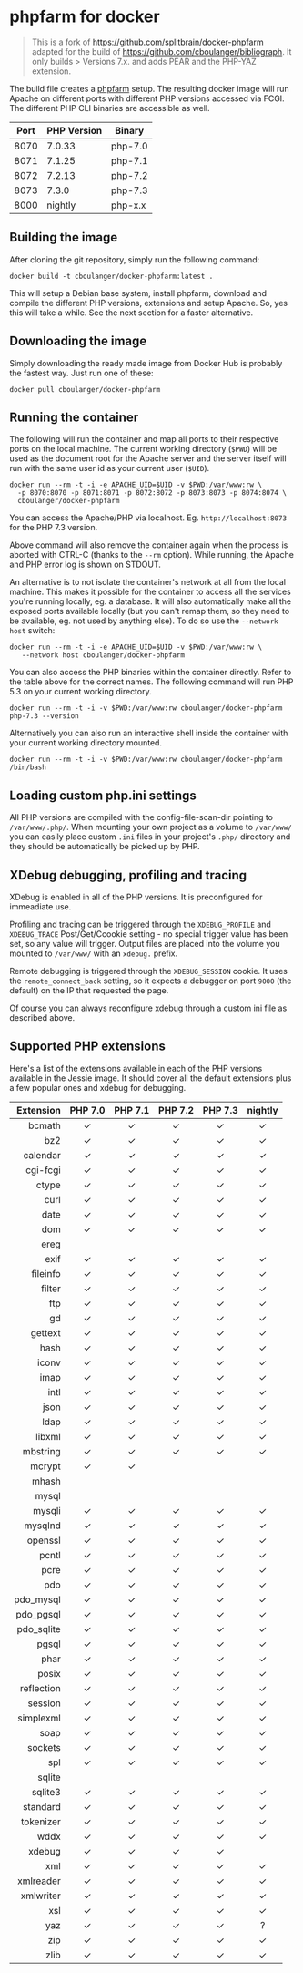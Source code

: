 phpfarm for docker
==================

> This is a fork of https://github.com/splitbrain/docker-phpfarm  adapted
for the build of https://github.com/cboulanger/bibliograph. It only
builds > Versions 7.x. and adds PEAR and the PHP-YAZ extension.

The build file creates a [phpfarm](https://github.com/fpoirotte/phpfarm)
setup. The resulting docker image will run Apache on
different ports with different PHP versions accessed via
FCGI. The different PHP CLI binaries are accessible as well.

Port | PHP Version | Binary
-----|-------------|-----------------------
8070 | 7.0.33      | php-7.0
8071 | 7.1.25      | php-7.1
8072 | 7.2.13      | php-7.2
8073 | 7.3.0       | php-7.3 
8000 | nightly     | php-x.x 


Building the image
------------------

After cloning the git repository, simply run the following command:

    docker build -t cboulanger/docker-phpfarm:latest .
   
This will setup a Debian base system, install phpfarm, download and
compile the different PHP versions, extensions and setup Apache. So, yes
this will take a while. See the next section for a faster alternative.

Downloading the image
---------------------

Simply downloading the ready made image from Docker Hub
is probably the fastest way. Just run one of these:

    docker pull cboulanger/docker-phpfarm


Running the container
---------------------

The following will run the container and map all ports to their respective
ports on the local machine. The current working directory (`$PWD`)
will be used as the document root for the Apache server and the server
itself will run with the same user id as your current user (`$UID`).

    docker run --rm -t -i -e APACHE_UID=$UID -v $PWD:/var/www:rw \
      -p 8070:8070 -p 8071:8071 -p 8072:8072 -p 8073:8073 -p 8074:8074 \
      cboulanger/docker-phpfarm

You can access the Apache/PHP via localhost. Eg. `http://localhost:8073`
for the PHP 7.3 version. 

Above command will also remove the container again when the
process is aborted with CTRL-C (thanks to the `--rm` option).
While running, the Apache and PHP error log is shown on STDOUT.

An alternative is to not isolate the container's network at all
from the local machine. This makes it possible for the container to
access all the services you're running locally, eg. a database. It
will also automatically make all the exposed ports available locally
(but you can't remap them, so they need to be available, eg. not
used by anything else). To do so use the `--network host` switch:

    docker run --rm -t -i -e APACHE_UID=$UID -v $PWD:/var/www:rw \
       --network host cboulanger/docker-phpfarm

You can also access the PHP binaries within the container directly.
Refer to the table above for the correct names. The following
command will run PHP 5.3 on your current working directory.

    docker run --rm -t -i -v $PWD:/var/www:rw cboulanger/docker-phpfarm php-7.3 --version

Alternatively you can also run an interactive shell inside
the container with your current working directory mounted.

    docker run --rm -t -i -v $PWD:/var/www:rw cboulanger/docker-phpfarm /bin/bash

Loading custom php.ini settings
-------------------------------

All PHP versions are compiled with the config-file-scan-dir pointing
to ``/var/www/.php/``. When mounting your own project as a volume to
``/var/www/`` you can easily place custom ``.ini`` files in your project's
``.php/`` directory and they should be automatically be picked up by PHP.

XDebug debugging, profiling and tracing
---------------------------------------

XDebug is enabled in all of the PHP versions. It is preconfigured for immeadiate use.

Profiling and tracing can be triggered through the `XDEBUG_PROFILE`
and `XDEBUG_TRACE` Post/Get/Ccookie setting - no special trigger
value has been set, so any value will trigger. Output files are placed
into the volume you mounted to `/var/www/` with an `xdebug.` prefix.

Remote debugging is triggered through the `XDEBUG_SESSION` cookie.
It uses the `remote_connect_back` setting, so it expects a debugger
on port `9000` (the default) on the IP that requested the page.

Of course you can always reconfigure xdebug through a custom ini file as described above.

Supported PHP extensions
------------------------

Here's a list of the extensions available in each of the PHP
versions available in the Jessie image. It should cover all the
default extensions plus a few popular ones and xdebug for debugging.

Extension    | PHP 7.0 | PHP 7.1 | PHP 7.2 | PHP 7.3 | nightly
------------:|:-------:|:-------:|:-------:|:-------:|:-------:
bcmath       |    ✓    |    ✓    |    ✓    |    ✓    |    ✓
bz2          |    ✓    |    ✓    |    ✓    |    ✓    |    ✓
calendar     |    ✓    |    ✓    |    ✓    |    ✓    |    ✓
cgi-fcgi     |    ✓    |    ✓    |    ✓    |    ✓    |    ✓
ctype        |    ✓    |    ✓    |    ✓    |    ✓    |    ✓
curl         |    ✓    |    ✓    |    ✓    |    ✓    |    ✓
date         |    ✓    |    ✓    |    ✓    |    ✓    |    ✓
dom          |    ✓    |    ✓    |    ✓    |    ✓    |    ✓
ereg         |         |         |         |         |
exif         |    ✓    |    ✓    |    ✓    |    ✓    |    ✓
fileinfo     |    ✓    |    ✓    |    ✓    |    ✓    |    ✓
filter       |    ✓    |    ✓    |    ✓    |    ✓    |    ✓
ftp          |    ✓    |    ✓    |    ✓    |    ✓    |    ✓
gd           |    ✓    |    ✓    |    ✓    |    ✓    |    ✓
gettext      |    ✓    |    ✓    |    ✓    |    ✓    |    ✓
hash         |    ✓    |    ✓    |    ✓    |    ✓    |    ✓
iconv        |    ✓    |    ✓    |    ✓    |    ✓    |    ✓
imap         |    ✓    |    ✓    |    ✓    |    ✓    |    ✓
intl         |    ✓    |    ✓    |    ✓    |    ✓    |    ✓
json         |    ✓    |    ✓    |    ✓    |    ✓    |    ✓
ldap         |    ✓    |    ✓    |    ✓    |    ✓    |    ✓
libxml       |    ✓    |    ✓    |    ✓    |    ✓    |    ✓
mbstring     |    ✓    |    ✓    |    ✓    |    ✓    |    ✓
mcrypt       |    ✓    |    ✓    |         |         |
mhash        |         |         |         |         |
mysql        |         |         |         |         |
mysqli       |    ✓    |    ✓    |    ✓    |    ✓    |    ✓
mysqlnd      |    ✓    |    ✓    |    ✓    |    ✓    |    ✓
openssl      |    ✓    |    ✓    |    ✓    |    ✓    |    ✓
pcntl        |    ✓    |    ✓    |    ✓    |    ✓    |    ✓
pcre         |    ✓    |    ✓    |    ✓    |    ✓    |    ✓
pdo          |    ✓    |    ✓    |    ✓    |    ✓    |    ✓
pdo_mysql    |    ✓    |    ✓    |    ✓    |    ✓    |    ✓
pdo_pgsql    |    ✓    |    ✓    |    ✓    |    ✓    |    ✓
pdo_sqlite   |    ✓    |    ✓    |    ✓    |    ✓    |    ✓
pgsql        |    ✓    |    ✓    |    ✓    |    ✓    |    ✓
phar         |    ✓    |    ✓    |    ✓    |    ✓    |    ✓
posix        |    ✓    |    ✓    |    ✓    |    ✓    |    ✓
reflection   |    ✓    |    ✓    |    ✓    |    ✓    |    ✓
session      |    ✓    |    ✓    |    ✓    |    ✓    |    ✓
simplexml    |    ✓    |    ✓    |    ✓    |    ✓    |    ✓
soap         |    ✓    |    ✓    |    ✓    |    ✓    |    ✓
sockets      |    ✓    |    ✓    |    ✓    |    ✓    |    ✓
spl          |    ✓    |    ✓    |    ✓    |    ✓    |    ✓
sqlite       |         |         |         |         |
sqlite3      |    ✓    |    ✓    |    ✓    |    ✓    |    ✓
standard     |    ✓    |    ✓    |    ✓    |    ✓    |    ✓
tokenizer    |    ✓    |    ✓    |    ✓    |    ✓    |    ✓
wddx         |    ✓    |    ✓    |    ✓    |    ✓    |    ✓
xdebug       |    ✓    |    ✓    |    ✓    |    ✓    |
xml          |    ✓    |    ✓    |    ✓    |    ✓    |    ✓
xmlreader    |    ✓    |    ✓    |    ✓    |    ✓    |    ✓
xmlwriter    |    ✓    |    ✓    |    ✓    |    ✓    |    ✓
xsl          |    ✓    |    ✓    |    ✓    |    ✓    |    ✓
yaz          |    ✓    |    ✓    |    ✓    |    ✓    |    ?
zip          |    ✓    |    ✓    |    ✓    |    ✓    |    ✓
zlib         |    ✓    |    ✓    |    ✓    |    ✓    |    ✓


